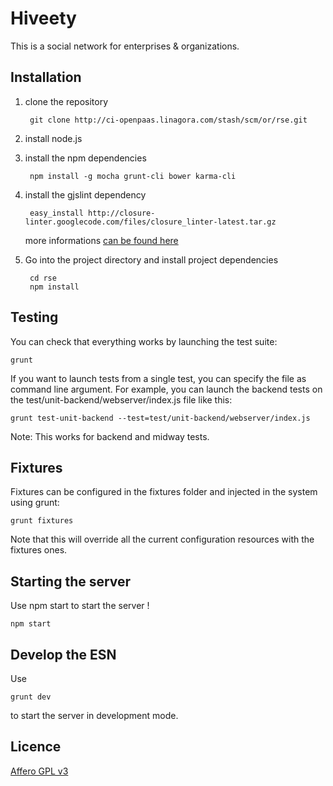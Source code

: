 Hiveety
=======

This is a social network for enterprises & organizations.

Installation
------------

1. clone the repository

        git clone http://ci-openpaas.linagora.com/stash/scm/or/rse.git

2. install node.js

3. install the npm dependencies

        npm install -g mocha grunt-cli bower karma-cli
    
4. install the gjslint dependency

        easy_install http://closure-linter.googlecode.com/files/closure_linter-latest.tar.gz

    more informations [can be found here](https://developers.google.com/closure/utilities/docs/linter_howto)
    
5. Go into the project directory and install project dependencies

        cd rse
        npm install

Testing
-------

You can check that everything works by launching the test suite:

    grunt

If you want to launch tests from a single test, you can specify the file as command line argument.
For example, you can launch the backend tests on the test/unit-backend/webserver/index.js file like this:

    grunt test-unit-backend --test=test/unit-backend/webserver/index.js

Note: This works for backend and midway tests.

Fixtures
--------

Fixtures can be configured in the fixtures folder and injected in the system using grunt:

    grunt fixtures

Note that this will override all the current configuration resources with the fixtures ones.

Starting the server
------------------

Use npm start to start the server !

    npm start
    

Develop the ESN
---------------

Use 

    grunt dev

to start the server in development mode.

Licence
-------

[Affero GPL v3](http://www.gnu.org/licenses/agpl-3.0.html)
